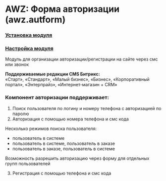 # AWZ: Форма авторизации (awz.autform)

### [Установка модуля](https://github.com/zahalski/awz.autform/tree/main/docs/install.md)
### [Настройка модуля](https://github.com/zahalski/awz.autform/tree/main/docs/settings.md)

<!-- desc-start -->

Модуль для организации авторизации/регистрации на сайте через смс или звонок

**Поддерживаемые редакции CMS Битрикс:**<br>
«Старт», «Стандарт», «Малый бизнес», «Бизнес», «Корпоративный портал», «Энтерпрайз», «Интернет-магазин + CRM»

### Компонент авторизации поддерживает:

1) Поиск пользователя по логину и номеру телефона с авторизацией по паролю
2) Авторизация с помощью номера телефона и смс кода

Несколько режимов поиска пользователя:
- пользователь в системе
- пользователь в системе, пользователь в заказе
- пользователь в заказе, пользователь в системе

Возможность разрешить авторизацию через форму для отдельных групп пользователей

3) Регистрация с помощью телефона и смс кода

<!-- desc-end -->